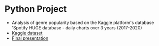# Python Project

- Analysis of genre popularity based on the Kaggle platform's database 'Spotify HUGE database - daily charts over 3 years (2017-2020)
- <a href="https://www.kaggle.com/datasets/pepepython/spotify-huge-database-daily-charts-over-3-years?select=Final+database.csv">Kaggle dataset</a>
- <a href="https://nbviewer.org/github/infoshareacademy/JDSZR11-chubs_chubs/blob/main/Spotify%20%20-%20Python%20Project/Analysis_of_genre_popularity-final_presentation.html">Final presentation</a>
